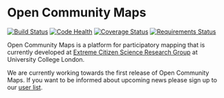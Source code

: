 Open Community Maps
===================

[![Build Status](https://travis-ci.org/ExCiteS/geokey.svg?branch=master)](https://travis-ci.org/ExCiteS/geokey) [![Code Health](https://landscape.io/github/ExCiteS/geokey/master/landscape.png)](https://landscape.io/github/ExCiteS/geokey/master) [![Coverage Status](https://coveralls.io/repos/ExCiteS/geokey/badge.png?branch=master)](https://coveralls.io/r/ExCiteS/opencommunitymaps?branch=master) [![Requirements Status](https://requires.io/github/ExCiteS/geokey/requirements.svg?branch=staging)](https://requires.io/github/ExCiteS/geokey/requirements/?branch=staging)

Open Community Maps is a platform for participatory mapping that is currently developed at [Extreme Citizen Science Research Group](http://ucl.ac.uk/excites) at University College London. 

We are currently working towards the first release of Open Community Maps. If you want to be informed about upcoming news please sign up to our [user list](https://groups.google.com/d/forum/opencommunitymaps).
